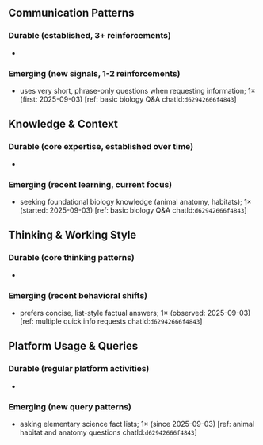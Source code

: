 ## Communication Patterns
### Durable (established, 3+ reinforcements)
- 

### Emerging (new signals, 1-2 reinforcements)
- uses very short, phrase-only questions when requesting information; 1× (first: 2025-09-03) [ref: basic biology Q&A chatId:`d62942666f4843`]

## Knowledge & Context
### Durable (core expertise, established over time)
- 

### Emerging (recent learning, current focus)
- seeking foundational biology knowledge (animal anatomy, habitats); 1× (started: 2025-09-03) [ref: basic biology Q&A chatId:`d62942666f4843`]

## Thinking & Working Style
### Durable (core thinking patterns)
- 

### Emerging (recent behavioral shifts)
- prefers concise, list-style factual answers; 1× (observed: 2025-09-03) [ref: multiple quick info requests chatId:`d62942666f4843`]

## Platform Usage & Queries
### Durable (regular platform activities)
- 

### Emerging (new query patterns)
- asking elementary science fact lists; 1× (since 2025-09-03) [ref: animal habitat and anatomy questions chatId:`d62942666f4843`]